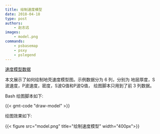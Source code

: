 ```yaml
---
title: 绘制速度模型
date: 2018-04-18
type: post
authors:
    - 赵志远
images:
    - model.png
commands:
    - psbasemap
    - psxy
    - pslegend
---
```


<i class="fas fa-download"></i>
[速度模型数据](/example/ex020/model.txt)

本文展示了如何绘制地壳速度模型图。示例数据分为 6 列，分别为 地层厚度，S波速度，P波速度，密度，S波Q值和P波Q值，
绘图脚本只用到了前 3 列数据。

Bash 绘图脚本如下:

{{< gmt-code "draw-model" >}}

绘图效果如下:

{{< figure src="model.png" title="绘制速度模型" width="400px">}}
